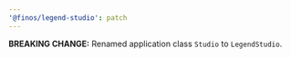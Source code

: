 ```yaml
---
'@finos/legend-studio': patch
---
```


**BREAKING CHANGE:** Renamed application class `Studio` to `LegendStudio`.
